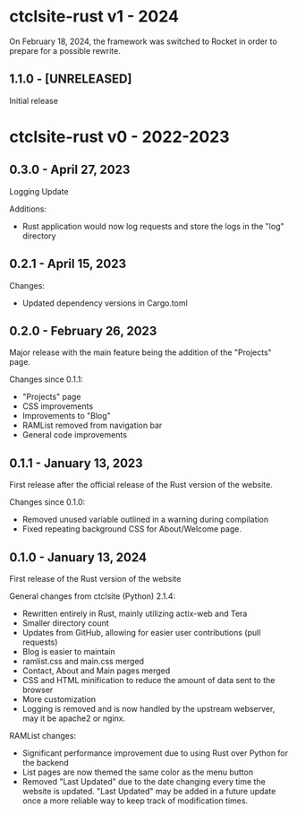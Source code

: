 # ctclsite-rust v1 - 2024
On February 18, 2024, the framework was switched to Rocket in order to prepare for a possible rewrite.

## 1.1.0 - [UNRELEASED]
Initial release

# ctclsite-rust v0 - 2022-2023

## 0.3.0 - April 27, 2023
Logging Update

Additions:
- Rust application would now log requests and store the logs in the "log" directory

## 0.2.1 - April 15, 2023

Changes:
- Updated dependency versions in Cargo.toml

## 0.2.0 - February 26, 2023
Major release with the main feature being the addition of the "Projects" page.

Changes since 0.1.1:
- "Projects" page
- CSS improvements
- Improvements to "Blog"
- RAMList removed from navigation bar
- General code improvements

## 0.1.1 - January 13, 2023
First release after the official release of the Rust version of the website.

Changes since 0.1.0:

- Removed unused variable outlined in a warning during compilation
- Fixed repeating background CSS for About/Welcome page.

## 0.1.0 - January 13, 2024
First release of the Rust version of the website

General changes from ctclsite (Python) 2.1.4:

- Rewritten entirely in Rust, mainly utilizing actix-web and Tera
- Smaller directory count
- Updates from GitHub, allowing for easier user contributions (pull requests)
- Blog is easier to maintain
- ramlist.css and main.css merged
- Contact, About and Main pages merged
- CSS and HTML minification to reduce the amount of data sent to the browser
- More customization
- Logging is removed and is now handled by the upstream webserver, may it be apache2 or nginx.

RAMList changes:

- Significant performance improvement due to using Rust over Python for the backend
- List pages are now themed the same color as the menu button
- Removed "Last Updated" due to the date changing every time the website is updated. "Last Updated" may be added in a future update once a more reliable way to keep track of modification times.
